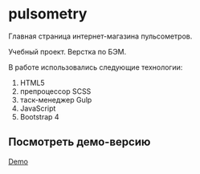 # pulsometry
Главная страница интернет-магазина пульсометров.

Учебный проект. Верстка по БЭМ. 

В работе использовались следующие технологии:

1) HTML5
2) препроцессор SCSS
3) таск-менеджер Gulp
4) JavaScript
5) Bootstrap 4

## Посмотреть демо-версию

 [Demo](https://svetlanashibaeva.github.io/pulsometry/)




